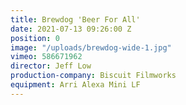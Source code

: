 ```yaml
---
title: Brewdog 'Beer For All'
date: 2021-07-13 09:26:00 Z
position: 0
image: "/uploads/brewdog-wide-1.jpg"
vimeo: 586671962
director: Jeff Low
production-company: Biscuit Filmworks
equipment: Arri Alexa Mini LF
---
```


